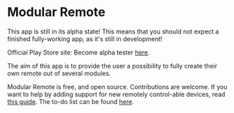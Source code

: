 # Modular Remote

This app is still in its alpha state! This means that you should not expect a finished fully-working app, as it's still in development!

Official Play Store site:
Become alpha tester [here](https://play.google.com/apps/testing/de.spiritcroc.modular_remote).

The aim of this app is to provide the user a possibility to fully create their own remote out of several modules.

Modular Remote is free, and open source. Contributions are welcome.
If you want to help by adding support for new remotely control-able devices, read [this guide](https://github.com/SpiritCroc/Modular-Remote/blob/master/guide_supporting_new_devices.md).
The to-do list can be found [here](https://github.com/SpiritCroc/Modular-Remote/blob/master/TODO.txt).
